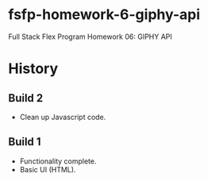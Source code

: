 # fsfp-homework-6-giphy-api

Full Stack Flex Program Homework 06: GIPHY API


# History


## Build 2

* Clean up Javascript code.



## Build 1

* Functionality complete.
* Basic UI (HTML).
